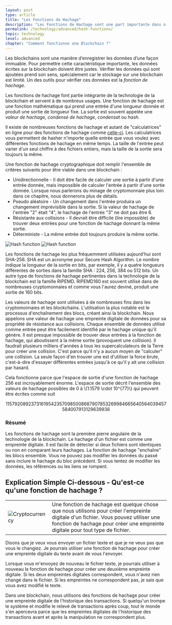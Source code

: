 ```yaml
---
layout: post
type: article
title: "Les Fonctions de Hachage"
description: "Les Fonctions de Hachage sont une part importante dans n’importe quelle blockchain car elles sont utilisées pour vérifier l’intégrité des données."
permalink: /technology/advanced/hash-functions/
topic: technology
level: advanced
chapter: "Comment fonctionne une Blockchain ?"
---
```


Les blockchains sont une manière d’enregistrer les données d’une façon immuable. Pour permettre cette caractéristique importante, les données écrites sur la blockchain doivent être justes. Vérifier les données qui sont ajoutées prend son sens, spécialement car le stockage sur une blockchain est limité. Un des outils pour vérifier ces données est la _fonction de hachage_.

Les fonctions de hachage font partie intégrante de la technologie de la blockchain et servent à de nombreux usages. Une fonction de hachage est une fonction mathématique qui prend une entrée d'une longueur donnée et produit une sortie de longueur fixe. La sortie est souvent appelée une _valeur de hachage_, _condensé de hachage_, _condensat_ ou _hash_.

Il existe de nombreuses fonctions de hachage et autant de "calculatrices" en ligne pour des fonctions de hachage comme [celle-ci](https://www.fileformat.info/tool/hash.htm). Les calculatrices vous permettent de hasher n'importe quelle entrée que vous voulez avec différentes fonctions de hachage en même temps. La taille de l'entrée peut varier d'un seul chiffre à des fichiers entiers, mais la taille de la sortie sera toujours la même.

Une fonction de hachage cryptographique doit remplir l'ensemble de critères suivants pour être viable dans une blockchain :

- Unidirectionnelle - Il doit être facile de calculer une sortie à partir d'une entrée donnée, mais impossible de calculer l'entrée à partir d'une sortie donnée. Lorsque nous parlerons du minage de cryptomonnaie plus loin dans ce chapitre, nous donnerons plus de détails.
- Pseudo aléatoire - Un changement dans l'entrée produira un changement imprévisible dans la sortie. Si la valeur de hachage de l'entrée "2" était "4", le hachage de l'entrée "3" ne doit pas être 6.
- Résistante aux collisions - Il devrait être difficile (lire impossible) de trouver deux entrées pour une fonction de hachage donnant la même sortie.
- Déterministe - La même entrée doit toujours produire la même sortie.

![Hash function]({{site.baseurl_root}}/assets/post_files/technology/advanced/2.2-hash-functions/FR_hash_function_D.jpg)
![Hash function]({{site.baseurl_root}}/assets/post_files/technology/advanced/2.2-hash-functions/FR_hash_function_M.jpg)

Les fonctions de hachage les plus fréquemment utilisées aujourd'hui sont SHA-256. SHA est un acronyme pour Secure Hash Algorithm. Le nombre indique la longueur de la sortie en bits, par exemple, il y a quatre longueurs différentes de sorties dans la famille SHA : 224, 256, 384 ou 512 bits. Un autre type de fonctions de hachage pertinentes dans la technologie de la blockchain est la famille RIPEMD. RIPEMD160 est souvent utilisé dans de nombreuses cryptomonnaies et comme vous l'aurez deviné, produit une sortie de 160 bits.

Les valeurs de hachage sont utilisées à de nombreuses fins dans les cryptomonnaies et les blockchains. L'utilisation la plus notable est le processus d'enchaînement des blocs, créant ainsi la blockchain. Nous appelons une valeur de hachage une empreinte digitale de données pour sa propriété de résistance aux collisions. Chaque ensemble de données utilisé comme entrée peut être facilement identifié par le hachage unique qu'il génère. Il est presque impossible de trouver deux entrées à la fonction de hachage, qui aboutissent à la même sortie (provoquent une collision). Il faudrait plusieurs milliers d'années à tous les supercalculateurs de la Terre pour créer une collision. C'est parce qu'il n'y a aucun moyen de "calculer" une collision. La seule façon d'en trouver une est d'utiliser la force brute, c'est-à-dire d'essayer différentes entrées jusqu'à ce qu'il y ait une collision par hasard.

Cela fonctionne parce que l'espace de sortie d'une fonction de hachage 256 est incroyablement énorme. L'espace de sortie décrit l'ensemble des valeurs de hachage possibles de 0 à \\(1.1579 \cdot 10^{77}\\) qui peuvent être écrites comme suit

$$
115792089237316195423570985008687907853269984665640564039457584007913129639936
$$

### Résumé

Les fonctions de hachage sont la première pierre angulaire de la technologie de la blockchain. Le hachage d'un fichier est comme une empreinte digitale. Il est facile de détecter si deux fichiers sont identiques ou non en comparant leurs hachages. La fonction de hachage "enchaîne" les blocs ensemble. Vous ne pouvez pas modifier les données du passé sans inclure le hachage du bloc précédent. Si vous tentez de modifier les données, les références ou les liens se rompent.

## Explication Simple Ci-dessous - Qu'est-ce qu'une fonction de hachage ?

<table class="table lead">
    <tr>
        <td class="icon"><img src="{{site.baseurl_root}}/assets/post_files/eli5/what-is-a-hash-function/Hash.jpg" alt="Cryptocurrency"></td>
        <td>
            Une fonction de hachage est quelque chose que nous utilisons pour créer l'empreinte digitale d'un fichier. Vous pouvez utiliser une fonction de hachage pour créer une empreinte digitale pour tout type de fichier.
        </td>
    </tr>
</table>

Disons que je veux vous envoyer un fichier texte et que je ne veux pas que vous le changiez. Je pourrais utiliser une fonction de hachage pour créer une empreinte digitale du texte avant de vous l'envoyer.

Lorsque vous m'envoyez de nouveau le fichier texte, je pourrais utiliser à nouveau la fonction de hachage pour créer une deuxième empreinte digitale. Si les deux empreintes digitales correspondent, vous n'avez rien changé dans le fichier. Si les empreintes ne correspondent pas, je sais que vous avez modifié le texte.

Dans une blockchain, nous utilisons des fonctions de hachage pour créer une empreinte digitale de l'historique des transactions. Si quelqu'un trompe le système et modifie le relevé de transactions après coup, tout le monde s'en apercevra parce que les empreintes digitales de l'historique des transactions avant et après la manipulation ne correspondent plus.
